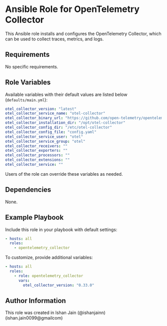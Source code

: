 # Ansible Role for OpenTelemetry Collector

This Ansible role installs and configures the OpenTelemetry Collector, which can be used to collect traces, metrics, and logs.

## Requirements

No specific requirements.

## Role Variables

Available variables with their default values are listed below (`defaults/main.yml`):

```yaml
otel_collector_version: "latest"
otel_collector_service_name: "otel-collector"
otel_collector_binary_url: "https://github.com/open-telemetry/opentelemetry-collector-releases/download/{{ otel_collector_version }}/otelcol_{{ otel_collector_version }}_linux_amd64.tar.gz"
otel_collector_installation_dir: "/opt/otel-collector"
otel_collector_config_dir: "/etc/otel-collector"
otel_collector_config_file: "config.yaml"
otel_collector_service_user: "otel"
otel_collector_service_group: "otel"
otel_collector_receivers: ""
otel_collector_exporters: ""
otel_collector_processors: ""
otel_collector_extensions: ""
otel_collector_service: ""
```

Users of the role can override these variables as needed.

## Dependencies

None.

## Example Playbook

Include this role in your playbook with default settings:

```yaml
- hosts: all
  roles:
    - opentelemetry_collector
```

To customize, provide additional variables:

```yaml
- hosts: all
  roles:
    - role: opentelemetry_collector
      vars:
        otel_collector_version: "0.33.0"
```

## Author Information

This role was created in Ishan Jain (@ishanjainn) (ishan.jain0099@gmailcom)
